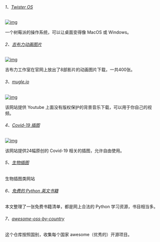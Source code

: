 ###### 1、[Twister OS](https://twisteros.com/)

[![img](https://camo.githubusercontent.com/08b707d294088f41d34340b41afacac09ec07603/68747470733a2f2f7777772e77616e67626173652e636f6d2f626c6f67696d672f61737365742f3230323030392f6267323032303039323030382e6a7067)](https://camo.githubusercontent.com/08b707d294088f41d34340b41afacac09ec07603/68747470733a2f2f7777772e77616e67626173652e636f6d2f626c6f67696d672f61737365742f3230323030392f6267323032303039323030382e6a7067)

一个树莓派的操作系统，可以让桌面变得像 MacOS 或 Windows。

###### 2、[吉布力动画图片](http://www.ghibli.jp/info/013344/)

[![img](https://camo.githubusercontent.com/e81497f4f7eefbcb45d326819267f04ee1f97030/68747470733a2f2f7777772e77616e67626173652e636f6d2f626c6f67696d672f61737365742f3230323030392f6267323032303039323231322e6a7067)](https://camo.githubusercontent.com/e81497f4f7eefbcb45d326819267f04ee1f97030/68747470733a2f2f7777772e77616e67626173652e636f6d2f626c6f67696d672f61737365742f3230323030392f6267323032303039323231322e6a7067)

吉布力工作室在官网上放出了8部影片的动画图片下载，一共400张。

###### 3、[mugle.io](https://mugle.io/)

[![img](https://camo.githubusercontent.com/90a26a87979c6780f71ccf82439cfc86e465a710cdaf5055ca211e8cc2b9cc28/68747470733a2f2f7777772e77616e67626173652e636f6d2f626c6f67696d672f61737365742f3230323031312f6267323032303131323930382e6a7067)](https://camo.githubusercontent.com/90a26a87979c6780f71ccf82439cfc86e465a710cdaf5055ca211e8cc2b9cc28/68747470733a2f2f7777772e77616e67626173652e636f6d2f626c6f67696d672f61737365742f3230323031312f6267323032303131323930382e6a7067)

该网站提供 Youtube 上面没有版权保护的背景音乐下载，可以用于你自己的视频。

###### 4、[Covid-19 插图](https://www.pixeltrue.com/frontliner-heroes)

[![img](https://camo.githubusercontent.com/48bfe7b2dda9a0f82f6e0638a5fd5e8a5f49bc200c7790c03ac117a417a8941c/68747470733a2f2f7777772e77616e67626173652e636f6d2f626c6f67696d672f61737365742f3230323031322f6267323032303132303431392e6a7067)](https://camo.githubusercontent.com/48bfe7b2dda9a0f82f6e0638a5fd5e8a5f49bc200c7790c03ac117a417a8941c/68747470733a2f2f7777772e77616e67626173652e636f6d2f626c6f67696d672f61737365742f3230323031322f6267323032303132303431392e6a7067)

该网站提供24幅原创的 Covid-19 相关的插图，允许自由使用。

###### 5、[生物插图](https://www.flickr.com/photos/biodivlibrary/)

生物插图类网站

###### 6、[免费的 Python 英文书籍](https://www.pythonkitchen.com/legally-free-python-books-list/)

本文整理了一张免费书籍清单，都是网上合法的 Python 学习资源，书目相当多。

###### 7、[awesome-oss-by-country](https://github.com/slowernews/awesome-oss-by-country)

这个仓库按照国别，收集每个国家 awesome（优秀的）开源项目。
